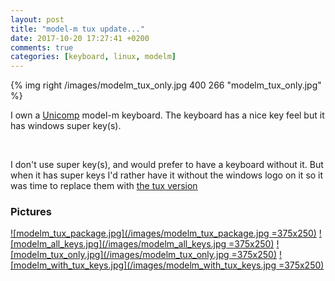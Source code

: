 ```yaml
---
layout: post
title: "model-m tux update..."
date: 2017-10-20 17:27:41 +0200
comments: true
categories: [keyboard, linux, modelm] 
---
```

{% img right /images/modelm_tux_only.jpg 400 266 "modelm_tux_only.jpg" %} 

I own a <a href="https://en.wikipedia.org/wiki/Unicomp">Unicomp</a> <a herf="https://en.wikipedia.org/wiki/Model_M_keyboard">model-m keyboard</a>. The keyboard has a nice key feel but it has windows super key(s). 

<br />

I don't use super key(s), and would prefer to have a keyboard without it.  But when it has super keys  I'd rather have it without the windows logo on it so it was time  to replace them with <a href="http://www.keyboardco.com/product/unicomp-gray-linux-tux-keyset.asp">the tux version</a>


### Pictures

[![modelm_tux_package.jpg](/images/modelm_tux_package.jpg =375x250)](/images/modelm_tux_package.jpg)
[![modelm_all_keys.jpg](/images/modelm_all_keys.jpg =375x250)](/images/modelm_all_keys.jpg)
[![modelm_tux_only.jpg](/images/modelm_tux_only.jpg =375x250)](/images/modelm_tux_only.jpg)
[![modelm_with_tux_keys.jpg](/images/modelm_with_tux_keys.jpg =375x250)](/images/modelm_with_tux_keys.jpg)


